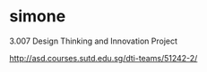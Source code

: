 # simone
3.007 Design Thinking and Innovation Project

http://asd.courses.sutd.edu.sg/dti-teams/51242-2/

